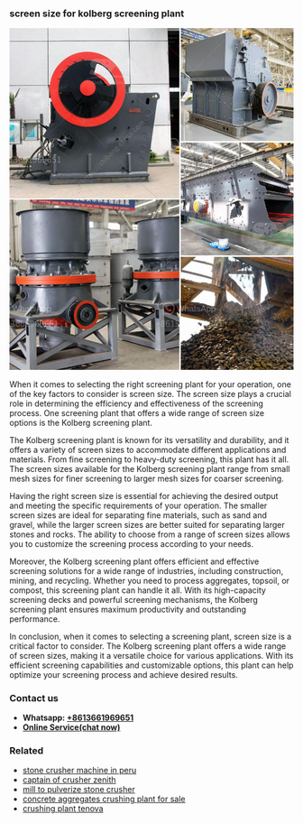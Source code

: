 <h3>screen size for kolberg screening plant</h3><img src='1706767177.jpg' alt=''><p>When it comes to selecting the right screening plant for your operation, one of the key factors to consider is screen size. The screen size plays a crucial role in determining the efficiency and effectiveness of the screening process. One screening plant that offers a wide range of screen size options is the Kolberg screening plant.</p><p>The Kolberg screening plant is known for its versatility and durability, and it offers a variety of screen sizes to accommodate different applications and materials. From fine screening to heavy-duty screening, this plant has it all. The screen sizes available for the Kolberg screening plant range from small mesh sizes for finer screening to larger mesh sizes for coarser screening.</p><p>Having the right screen size is essential for achieving the desired output and meeting the specific requirements of your operation. The smaller screen sizes are ideal for separating fine materials, such as sand and gravel, while the larger screen sizes are better suited for separating larger stones and rocks. The ability to choose from a range of screen sizes allows you to customize the screening process according to your needs.</p><p>Moreover, the Kolberg screening plant offers efficient and effective screening solutions for a wide range of industries, including construction, mining, and recycling. Whether you need to process aggregates, topsoil, or compost, this screening plant can handle it all. With its high-capacity screening decks and powerful screening mechanisms, the Kolberg screening plant ensures maximum productivity and outstanding performance.</p><p>In conclusion, when it comes to selecting a screening plant, screen size is a critical factor to consider. The Kolberg screening plant offers a wide range of screen sizes, making it a versatile choice for various applications. With its efficient screening capabilities and customizable options, this plant can help optimize your screening process and achieve desired results.</p><h3>Contact us</h3><ul><li><strong>Whatsapp:&nbsp;<a href="https://wa.me/8613661969651">+8613661969651</a></strong></li><li><a href="https://swt.shibang-china.com/?git&amp;zhl&amp;screen size for kolberg screening plant"><strong>Online Service(chat now)</strong></a></li></ul><h3>Related</h3><ul><li><a href='stone crusher machine in peru.md'>stone crusher machine in peru</a></li><li><a href='captain of crusher zenith.md'>captain of crusher zenith</a></li><li><a href='mill to pulverize stone crusher.md'>mill to pulverize stone crusher</a></li><li><a href='concrete aggregates crushing plant for sale.md'>concrete aggregates crushing plant for sale</a></li><li><a href='crushing plant tenova.md'>crushing plant tenova</a></li></ul>